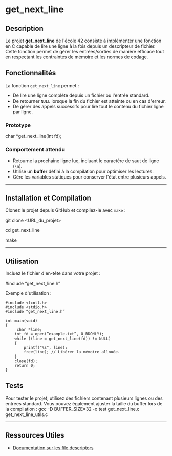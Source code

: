 # get_next_line

## Description
Le projet **get_next_line** de l'école 42 consiste à implémenter une fonction en C capable de lire une ligne à la fois depuis un descripteur de fichier. Cette fonction permet de gérer les entrées/sorties de manière efficace tout en respectant les contraintes de mémoire et les normes de codage.

## Fonctionnalités
La fonction `get_next_line` permet :
- De lire une ligne complète depuis un fichier ou l'entrée standard.
- De retourner `NULL` lorsque la fin du fichier est atteinte ou en cas d'erreur.
- De gérer des appels successifs pour lire tout le contenu du fichier ligne par ligne.

### Prototype
char *get_next_line(int fd);

### Comportement attendu
- Retourne la prochaine ligne lue, incluant le caractère de saut de ligne (`\n`).
- Utilise un **buffer** défini à la compilation pour optimiser les lectures.
- Gère les variables statiques pour conserver l'état entre plusieurs appels.

---

## Installation et Compilation
Clonez le projet depuis GitHub et compilez-le avec `make` :

git clone <URL_du_projet>

cd get_next_line

make

---

## Utilisation
Incluez le fichier d'en-tête dans votre projet :

#include “get_next_line.h”

Exemple d'utilisation :

```
#include <fcntl.h> 
#include <stdio.h>
#include “get_next_line.h”

int main(void) 
{
     char *line;
    int fd = open(“example.txt”, O_RDONLY);
    while ((line = get_next_line(fd)) != NULL) 
    {
        printf("%s", line);
        free(line); // Libérer la mémoire allouée.
    }
    close(fd);
    return 0;
}
```



## Tests
Pour tester le projet, utilisez des fichiers contenant plusieurs lignes ou des entrées standard. Vous pouvez également ajuster la taille du buffer lors de la compilation :
gcc -D BUFFER_SIZE=32 -o test get_next_line.c get_next_line_utils.c

---

## Ressources Utiles
- [Documentation sur les file descriptors](https://man7.org/linux/man-pages/man2/open.2.html)
